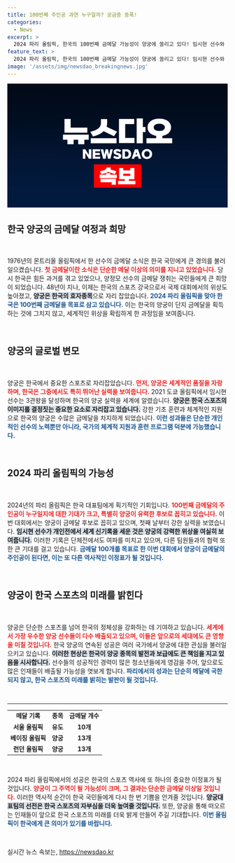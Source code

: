 ```yaml
---
title: 100번째 주인공 과연 누구일까? 궁금증 증폭!
categories:
  - News
excerpt: >
  2024 파리 올림픽, 한국의 100번째 금메달 가능성이 양궁에 쏠리고 있다! 임시현 선수와 대표팀이 랭킹 라운드에서 1위를 차지하며 금빛 목표를 향해 질주 중이다. 역사적인 순간이 눈앞에 다가왔다!
feature_text: >
  2024 파리 올림픽, 한국의 100번째 금메달 가능성이 양궁에 쏠리고 있다! 임시현 선수와 대표팀이 랭킹 라운드에서 1위를 차지하며 금빛 목표를 향해 질주 중이다. 역사적인 순간이 눈앞에 다가왔다!
image: '/assets/img/newsdao_breakingnews.jpg'
---
```


<p><img src="/assets/img/newsdao_breakingnews.jpg" alt="ontimetimes 속보" /></p>

<h2 data-ke-size="size26">한국 양궁의 금메달 여정과 희망</h2>

<p data-ke-size="size16">&nbsp;</p>

<p data-ke-size="size16">1976년의 몬트리올 올림픽에서 한 선수의 금메달 소식은 한국 국민에게 큰 경의를 불러일으켰습니다. <b><span style="color: #ee2323;">첫 금메달이란 소식은 단순한 메달 이상의 의미를 지니고 있었습니다.</span></b> 당시 한국은 힘든 과거를 겪고 있었으나, 양정모 선수의 금메달 쟁취는 국민들에게 큰 희망이 되었습니다. 48년이 지나, 이제는 한국의 스포츠 강국으로서 국제 대회에서의 위상도 높아졌고, <b><span style="background-color: #21538527;">양궁은 한국의 효자종목</span></b>으로 자리 잡았습니다. <b><span style="color: #1a5490;">2024 파리 올림픽을 맞아 한국은 100번째 금메달을 목표로 삼고 있습니다.</span></b> 이는 한국의 양궁이 단지 금메달을 획득하는 것에 그치지 않고, 세계적인 위상을 확립하게 한 과정임을 보여줍니다.</p>

<p data-ke-size="size16">&nbsp;</p>

<h2 data-ke-size="size26">양궁의 글로벌 변모</h2>

<p data-ke-size="size16">&nbsp;</p>

<p data-ke-size="size16">양궁은 한국에서 중요한 스포츠로 자리잡았습니다. <b><span style="color: #ee2323;">먼저, 양궁은 세계적인 품질을 자랑하며, 한국은 그중에서도 특히 뛰어난 실력을 보여줍니다.</span></b> 2021 도쿄 올림픽에서 임시현 선수는 3관왕을 달성하며 한국의 양궁 실력을 세계에 알렸습니다. <b><span style="background-color: #21538527;">양궁은 한국 스포츠의 이미지를 결정짓는 중요한 요소로 자리잡고 있습니다.</span></b> 강한 기초 훈련과 체계적인 지원으로 한국의 양궁은 수많은 금메달을 차지하게 되었습니다. <b><span style="color: #1a5490;">이런 성과들은 단순한 개인적인 선수의 노력뿐만 아니라, 국가의 체계적 지원과 훈련 프로그램 덕분에 가능했습니다.</span></b></p>

<p data-ke-size="size16">&nbsp;</p>

<h2 data-ke-size="size26">2024 파리 올림픽의 가능성</h2>

<p data-ke-size="size16">&nbsp;</p>

<p data-ke-size="size16">2024년의 파리 올림픽은 한국 대표팀에게 획기적인 기회입니다. <b><span style="color: #ee2323;">100번째 금메달의 주인공이 누구일지에 대한 기대가 크고, 특별히 양궁이 유력한 후보로 꼽히고 있습니다.</span></b> 이번 대회에서는 양궁이 금메달 후보로 꼽히고 있으며, 첫째 날부터 강한 실력을 보였습니다. <b><span style="background-color: #21538527;">임시현 선수가 개인전에서 세계 신기록을 세운 것은 양궁의 강력한 위상을 여실히 보여줍니다.</span></b> 이러한 기록은 단체전에서도 여파를 미치고 있으며, 다른 팀원들과의 협력 또한 큰 기대를 걸고 있습니다. <b><span style="color: #1a5490;">금메달 100개를 목표로 한 이번 대회에서 양궁이 금메달의 주인공이 된다면, 이는 또 다른 역사적인 이정표가 될 것입니다.</span></b></p>

<p data-ke-size="size16">&nbsp;</p>

<h2 data-ke-size="size26">양궁이 한국 스포츠의 미래를 밝힌다</h2>

<p data-ke-size="size16">&nbsp;</p>

<p data-ke-size="size16">양궁은 단순한 스포츠를 넘어 한국의 정체성을 강화하는 데 기여하고 있습니다. <b><span style="color: #ee2323;">세계에서 가장 우수한 양궁 선수들이 다수 배출되고 있으며, 이들은 앞으로의 세대에도 큰 영향을 미칠 것입니다.</span></b> 한국 양궁의 연속된 성공은 여러 국가에서 양궁에 대한 관심을 불러일으키고 있습니다. <b><span style="background-color: #21538527;">이러한 현상은 한국이 양궁 종목의 발전과 보급에도 큰 책임을 지고 있음을 시사합니다.</span></b> 선수들의 성공적인 경력이 많은 청소년들에게 영감을 주어, 앞으로도 많은 인재들이 배출될 가능성을 엿보게 합니다. <b><span style="color: #1a5490;">파리에서의 성과는 단순히 메달에 국한되지 않고, 한국 스포츠의 미래를 밝히는 발판이 될 것입니다.</span></b></p>

<p data-ke-size="size16">&nbsp;</p>

<hr>

<table style="width: 100%; border-collapse: collapse;">
<tr>
<td style="text-align: center; height: 17px;"><b>메달 기록</b></td>
<td style="text-align: center; height: 17px;"><b>종목</b></td>
<td style="text-align: center; height: 17px;"><b>금메달 개수</b></td>
</tr>
<tr>
<td style="text-align: center; height: 17px;"><b>서울 올림픽</b></td>
<td style="text-align: center; height: 17px;"><b>유도</b></td>
<td style="text-align: center; height: 17px;"><b>10개</b></td>
</tr>
<tr>
<td style="text-align: center; height: 17px;"><b>베이징 올림픽</b></td>
<td style="text-align: center; height: 17px;"><b>양궁</b></td>
<td style="text-align: center; height: 17px;"><b>13개</b></td>
</tr>
<tr>
<td style="text-align: center; height: 17px;"><b>런던 올림픽</b></td>
<td style="text-align: center; height: 17px;"><b>양궁</b></td>
<td style="text-align: center; height: 17px;"><b>13개</b></td>
</tr>
</table>

<p data-ke-size="size16">&nbsp;</p>

<p data-ke-size="size16">2024 파리 올림픽에서의 성공은 한국의 스포츠 역사에 또 하나의 중요한 이정표가 될 것입니다. <b><span style="color: #ee2323;">양궁이 그 주역이 될 가능성이 크며, 그 결과는 단순한 금메달 이상일 것입니다.</span></b> 이러한 역사적 순간이 한국 국민들에게 다시 한 번 기쁨을 안겨줄 것입니다. <b><span style="background-color: #21538527;">양궁대표팀의 선전은 한국 스포츠의 자부심을 더욱 높여줄 것입니다.</span></b> 또한, 양궁을 통해 떠오르는 인재들이 앞으로 한국 스포츠의 미래를 더욱 밝게 만들어 주길 기대합니다. <b><span style="color: #1a5490;">이번 올림픽이 한국에게 큰 의미가 있기를 바랍니다.</span></b></p>

<p data-ke-size="size16">&nbsp;</p>
실시간 뉴스 속보는, <a href="https://newsdao.kr" rel="dofollow">https://newsdao.kr</a>


